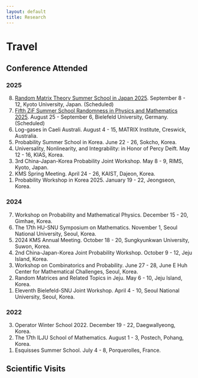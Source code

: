 ```yaml
---
layout: default
title: Research
---
```


# Travel

## Conference Attended

### 2025
<ol reversed>
  <li>
    <a href="https://benoitcollins.github.io/rmt2025/">Random Matrix Theory Summer School in Japan 2025</a>. September 8 - 12,  Kyoto University, Japan. (Scheduled)
  </li>
  <li>
    <a href="https://indico.physik.uni-bielefeld.de/event/220/overview">Fifth ZiF Summer School Randomness in Physics and Mathematics 2025</a>. August 25 - September 6, Bielefeld University, Germany. (Scheduled)
  </li>
  <li>
    Log-gases in Caeli Australi. August 4 - 15, MATRIX Institute, Creswick, Australia.
  </li>
  <li>
    Probability Summer School in Korea. June 22 - 26, Sokcho, Korea.
  </li>
  <li>
    Universality, Nonlinearity, and Integrability: in Honor of Percy Deift. May 12 - 16, KIAS, Korea.
  </li>
  <li>
    3rd China-Japan-Korea Probability Joint Workshop. May 8 - 9, RIMS, Kyoto, Japan.
  </li>
  <li>
    KMS Spring Meeting. April 24 - 26, KAIST, Dajeon, Korea.
  </li>
  <li>
    Probability Workshop in Korea 2025. January 19 - 22, Jeongseon, Korea.
  </li>
</ol>

### 2024
<ol reversed>
  <li>
    Workshop on Probability and Mathematical Physics. December 15 - 20, Gimhae, Korea.
  </li>
  <li>
    The 17th HU-SNU Symposium on Mathematics. November 1, Seoul National University, Seoul, Korea.
  </li>
  <li>
    2024 KMS Annual Meeting. October 18 - 20, Sungkyunkwan University, Suwon, Korea.
  </li>
  <li>
    2nd China-Japan-Korea Joint Probability Workshop. October 9 - 12, Jeju Island, Korea.
  </li>
  <li>
    Workshop on Combinatorics and Probability. June 27 - 28, June E Huh Center for Mathematical Challenges, Seoul, Korea.
  </li>
  <li>
    Random Matrices and Related Topics in Jeju. May 6 - 10, Jeju Island, Korea.
  </li>
  <li>
    Eleventh Bielefeld-SNU Joint Workshop. April 4 - 10, Seoul National University, Seoul, Korea.
  </li>
</ol>

### 2022
<ol reversed>
  <li>
    Operator Winter School 2022. December 19 - 22, Daegwallyeong, Korea.
  </li>
  <li>
    The 17th ILJU School of Mathematics. August 1 - 3, Postech, Pohang, Korea.
  </li>
  <li>
    Esquisses Summer School. July 4 - 8, Porquerolles, France.
  </li>
</ol>


## Scientific Visits
